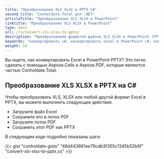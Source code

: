 ```yaml
---
title: "Преобразование XLS XLSX в PPTX C#"
second_title: "Conholdate.Total для .NET"
articleTitle: "Преобразование XLS XLSX в PowerPoint"
linktitle: "Преобразование XLS XLSX в PowerPoint"
type: docs
url: /ru/convert-xls-xlsx-to-pptx/
description: "Преобразование форматов файлов XLS XLSX в PowerPoint (PPTX) на C#."
keywords: "конвертировать c#, конвертировать excel в PowerPoint c#, конвертировать xls в pptx c#, конвертировать xlsx в powerpoint c#, .NET конвертировать xls xlsx, xls в pptx .net, xlsx в pptx asp .net, конвертер c# для xls, конвертер c# для xlsx, excel в pptx c#, лист в слайд"
weight: 10
---
```


Вы ищете, как конвертировать Excel в PowerPoint PPTX? Это легко сделать с помощью Aspose.Cells и Aspose.PDF, которые являются частью Conholdate.Total.

## **Преобразование XLS XLSX в PPTX на C#**
Чтобы преобразовать XLS, XLSX или любой другой формат Excel в PPTX, вы можете выполнить следующие действия.

- Загрузите файл Excel
- Сохраните его в поток PDF
- Загрузите поток PDF
- Сохранить этот PDF как PPTX

В следующем коде подробно показаны шаги.

{{< gist "conholdate-gists" "48d443861ee79cdb3f355c1345b52b6f" "convert-xls-xlsx-to-pptx.cs" >}}
